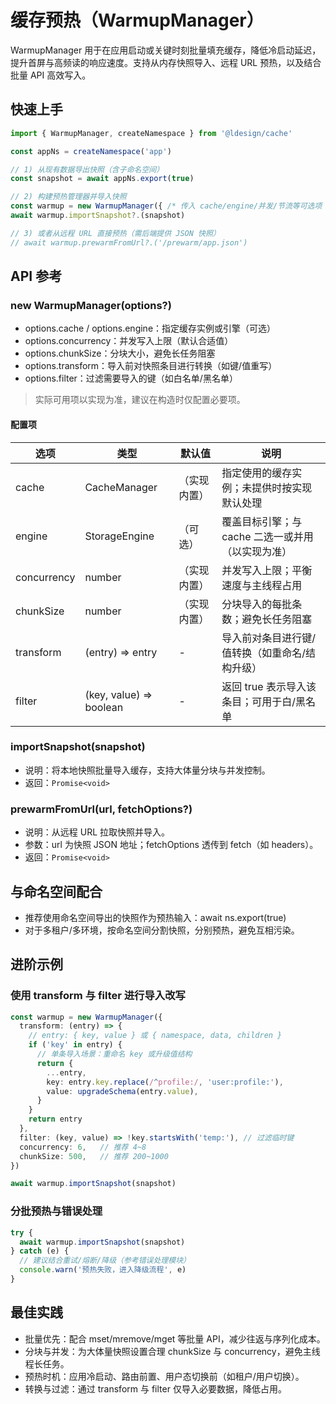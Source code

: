 # 缓存预热（WarmupManager）

WarmupManager 用于在应用启动或关键时刻批量填充缓存，降低冷启动延迟，提升首屏与高频读的响应速度。支持从内存快照导入、远程 URL 预热，以及结合批量 API 高效写入。

## 快速上手

```ts
import { WarmupManager, createNamespace } from '@ldesign/cache'

const appNs = createNamespace('app')

// 1) 从现有数据导出快照（含子命名空间）
const snapshot = await appNs.export(true)

// 2) 构建预热管理器并导入快照
const warmup = new WarmupManager({ /* 传入 cache/engine/并发/节流等可选项 */ })
await warmup.importSnapshot?.(snapshot)

// 3) 或者从远程 URL 直接预热（需后端提供 JSON 快照）
// await warmup.prewarmFromUrl?.('/prewarm/app.json')
```

## API 参考

### new WarmupManager(options?)
- options.cache / options.engine：指定缓存实例或引擎（可选）
- options.concurrency：并发写入上限（默认合适值）
- options.chunkSize：分块大小，避免长任务阻塞
- options.transform：导入前对快照条目进行转换（如键/值重写）
- options.filter：过滤需要导入的键（如白名单/黑名单）

> 实际可用项以实现为准，建议在构造时仅配置必要项。

#### 配置项

| 选项 | 类型 | 默认值 | 说明 |
| --- | --- | --- | --- |
| cache | CacheManager | （实现内置） | 指定使用的缓存实例；未提供时按实现默认处理 |
| engine | StorageEngine | （可选） | 覆盖目标引擎；与 cache 二选一或并用（以实现为准） |
| concurrency | number | （实现内置） | 并发写入上限；平衡速度与主线程占用 |
| chunkSize | number | （实现内置） | 分块导入的每批条数；避免长任务阻塞 |
| transform | (entry) => entry | - | 导入前对条目进行键/值转换（如重命名/结构升级） |
| filter | (key, value) => boolean | - | 返回 true 表示导入该条目；可用于白/黑名单 |

### importSnapshot(snapshot)
- 说明：将本地快照批量导入缓存，支持大体量分块与并发控制。
- 返回：`Promise<void>`

### prewarmFromUrl(url, fetchOptions?)
- 说明：从远程 URL 拉取快照并导入。
- 参数：url 为快照 JSON 地址；fetchOptions 透传到 fetch（如 headers）。
- 返回：`Promise<void>`

## 与命名空间配合
- 推荐使用命名空间导出的快照作为预热输入：await ns.export(true)
- 对于多租户/多环境，按命名空间分割快照，分别预热，避免互相污染。

## 进阶示例

### 使用 transform 与 filter 进行导入改写
```ts
const warmup = new WarmupManager({
  transform: (entry) => {
    // entry: { key, value } 或 { namespace, data, children }
    if ('key' in entry) {
      // 单条导入场景：重命名 key 或升级值结构
      return {
        ...entry,
        key: entry.key.replace(/^profile:/, 'user:profile:'),
        value: upgradeSchema(entry.value),
      }
    }
    return entry
  },
  filter: (key, value) => !key.startsWith('temp:'), // 过滤临时键
  concurrency: 6,   // 推荐 4~8
  chunkSize: 500,   // 推荐 200~1000
})

await warmup.importSnapshot(snapshot)
```

### 分批预热与错误处理
```ts
try {
  await warmup.importSnapshot(snapshot)
} catch (e) {
  // 建议结合重试/熔断/降级（参考错误处理模块）
  console.warn('预热失败，进入降级流程', e)
}
```

## 最佳实践
- 批量优先：配合 mset/mremove/mget 等批量 API，减少往返与序列化成本。
- 分块与并发：为大体量快照设置合理 chunkSize 与 concurrency，避免主线程长任务。
- 预热时机：应用冷启动、路由前置、用户态切换前（如租户/用户切换）。
- 转换与过滤：通过 transform 与 filter 仅导入必要数据，降低占用。

